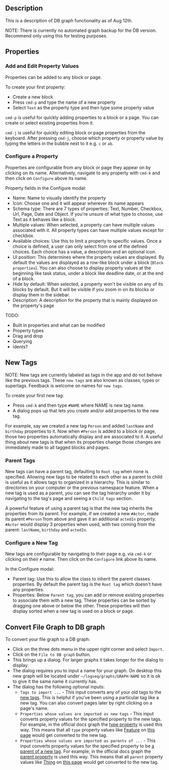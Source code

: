 ## Description

This is a description of DB graph functionality as of Aug 12th.

NOTE: There is currently no automated graph backup for the DB version. Recommend only using this for testing purposes.

## Properties

### Add and Edit Property Values 

Properties can be added to any block or page.

To create your first property:
* Create a new block
* Press `cmd-p` and type the name of a new property
* Select `Text` as the property type and then type some property value

`cmd-p` is useful for quickly adding properties to a block or a page. You can create or select existing properties from it.

`cmd-j` is useful for quickly editing block or page properties from the keyboard. After pressing `cmd-j`, choose which property or property value by typing the letters in the bubble next to it e.g. `c` or `ab`.

### Configure a Property

Properties are configurable from any block or page they appear on by clicking on its name. Alternatively, navigate to any property with `cmd-k` and then click on `Configure` above its name.

Property fields in the Configure modal:

* Name: Name to visually identify the property
* Icon: Choose one and it will appear wherever its name appears
* Schema type: There are 7 types of properties: Text, Number, Checkbox, Url, Page, Date and Object. If you're unsure of what type to choose, use Text as it behaves like a block.
* Multiple values: When selected, a property can have multiple values associated with it. All property types can have multiple values except for checkbox.
* Available choices: Use this to limit a property to specific values. Once a choice is defined, a user can only select from one of the defined choices. Each choice has a value, a description and an optional icon.
* UI position: This determines where the property values are displayed. By default the values are displayed as a row-like block under a block (`Block properties`). You can also choose to display property values at the beginning like task status, under a block like deadline date, or at the end of a block.
* Hide by default: When selected, a property won't be visible on any of its blocks by default. But it will be visible if you zoom in on its blocks or display them in the sidebar.
* Description: A description for the property that is mainly displayed on the property's page


TODO:
- Built in properties and what can be modified
- Property types
- Drag and drop
- Querying
- idents?

## New Tags

NOTE: New tags are currently labeled as tags in the app and do not behave like the previous tags. These `new tags` are also known as classes, types or supertags. Feedback is welcome on names for `new tags`.

To create your first new tag:
* Press `cmd-k` and then type `#NAME` where NAME is new tag name.
* A dialog pops up that lets you create and/or add properties to the new tag. 

For example, say we created a new tag `Person` and added `lastName` and `birthday` properties to it. Now when `#Person` is added to a block or page, those two properties automatically display and are associated to it. A useful thing about new tags is that when its properties change those changes are immediately made to all tagged blocks and pages.

### Parent Tags

New tags can have a parent tag, defaulting to `Root tag` when none is specified. Allowing new tags to be related to each other as a parent to child is useful as it allows tags to organized in a hierarchy. This is similar to directories on your computer or the previous namespace feature. When a new tag is used as a parent, you can see the tag hierarchy under it by navigating to the tag's page and seeing a `Child tags` section.

A powerful feature of using a parent tag is that the new tag inherits the properties from its parent. For example, if we created a new `#Actor`, made its parent `#Person` from above and gave it an additional `actedIn` property. `#Actor` would display 3 properties when used, with two coming from the parent: `lastName`, `birthday` and `actedIn`.

### Configure a New Tag

New tags are configurable by navigating to their page e.g. via `cmd-k` or clicking on their `#` name. Then click on the `Configure` link above its name.

In the Configure modal:
* Parent tag: Use this to allow the class to inherit the parent classes properties. By default the parent tag is the `Root tag` which doesn't have any properties.
* Properties: Below `Parent tag`, you can add or remove existing properties to associate them with a new tag. These properties can be sorted by dragging one above or below the other. These properties will then display sorted when a new tag is used on a block or page.

## Convert File Graph to DB graph

To convert your file graph to a DB graph:

* Click on the three dots menu in the upper right corner and select `Import`.
* Click on the `File to DB graph` button.
* This brings up a dialog. For larger graphs it takes longer for the dialog to display.
* The dialog requires you to input a name for your graph. On desktop this new graph will be located under `~/logseq/graphs/GRAPH-NAME` so it is ok to give it the same name it currently has.
* The dialog has the following optional inputs:
    * `Tags to import ...` - This input converts any of your old tags to the [new tags](#new-tags). This is helpful if you've been using a particular tag like a new tag. You can also convert pages later by right clicking on a page's name.
    * `Properties whose values are imported as new tags` - This input converts property values for the specified property to the new tags. For example, in the official docs graph the [type property](https://docs.logseq.com/#/page/type) is used this way. This means that all `type` property values like [Feature](https://docs.logseq.com/#/page/feature) on [this page](https://docs.logseq.com/#/page/code%20block) would get converted to the new tag.
    * `Properties whose values are imported as parents of ...` - This input converts property values for the specified property to be [a parent of a new tag](#parent-tags). For example, in the official docs graph the [parent property](https://docs.logseq.com/#/page/parent) is used this way. This means that all `parent` property values like [Thing](https://docs.logseq.com/#/page/thing) on [this page](https://docs.logseq.com/#/page/feature) would get converted to the new tag.